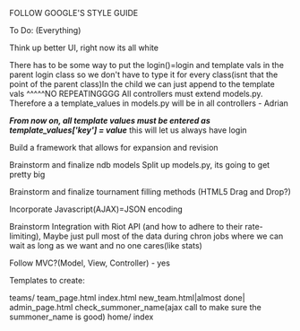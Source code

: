 

FOLLOW GOOGLE'S STYLE GUIDE

To Do:
(Everything)

Think up better UI, right now its all white

There has to be some way to put the login()=login and template vals in the parent login class so we don't have to type it for every class(isnt that the point of the parent class)In the child we can just append to the template vals
^^^^^NO REPEATINGGGG
    All controllers must extend models.py. Therefore a a template_values in models.py will be in all controllers - Adrian

***From now on, all template values must be entered as template_values['key'] = value***
this will let us always have login

Build a framework that allows for expansion and revision

Brainstorm and finalize ndb models
	Split up models.py, its going to get pretty big

Brainstorm and finalize tournament filling methods (HTML5 Drag and Drop?)

Incorporate Javascript(AJAX)=JSON encoding

Brainstorm Integration with Riot API
	(and how to adhere to their rate-limiting), Maybe just pull most of the data during chron jobs where we can wait as long as we want and no one cares(like stats)


Follow MVC?(Model, View, Controller) - yes

Templates to create:

teams/
    team_page.html
    index.html
    new_team.html|almost done|
    admin_page.html
    check_summoner_name(ajax call to make sure the summoner_name is good)
home/
	index
